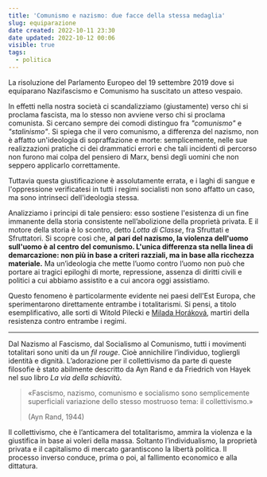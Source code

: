 ```yaml
---
title: 'Comunismo e nazismo: due facce della stessa medaglia'
slug: equiparazione
date created: 2022-10-11 23:30
date updated: 2022-10-12 00:06
visible: true
tags:
  - politica
---
```


<span class="newthought">La risoluzione</span> del Parlamento Europeo del 19 settembre 2019 dove si equiparano Nazifascismo e Comunismo ha suscitato un atteso vespaio.

In effetti nella nostra società ci scandalizziamo (giustamente) verso chi si proclama fascista, ma lo stesso non avviene verso chi si proclama comunista. Si cercano sempre dei comodi distinguo fra _"comunismo"_ e _"stalinismo"_. Si spiega che il vero comunismo, a differenza del nazismo, non è affatto un'ideologia di sopraffazione e morte: semplicemente, nelle sue realizzazioni pratiche ci dei drammatici errori e che tali incidenti di percorso non furono mai colpa del pensiero di Marx, bensì degli uomini che non seppero applicarlo correttamente.

Tuttavia questa giustificazione è assolutamente errata, e i laghi di sangue e l'oppressione verificatesi in tutti i regimi socialisti non sono affatto un caso, ma sono intrinseci dell'ideologia stessa.

Analizziamo i principi di tale pensiero: esso sostiene l'esistenza di un fine immanente della storia consistente nell’abolizione della proprietà privata. E il motore della storia è lo scontro, detto _Lotta di Classe_, fra Sfruttati e Sfruttatori. Si scopre così che, **al pari del nazismo, la violenza dell'uomo sull'uomo è al centro del comunismo. L'unica differenza sta nella linea di demarcazione: non più in base a criteri razziali, ma in base alla ricchezza materiale.**
Ma un’ideologia che mette l’uomo contro l’uomo non può che portare ai tragici epiloghi di morte, repressione, assenza di diritti civili e politici a cui abbiamo assistito e a cui ancora oggi assistiamo.

Questo fenomeno è particolarmente evidente nei paesi dell'Est Europa, che sperimentarono direttamente entrambe i totalitarismi. Si pensi, a titolo esemplificativo, alle sorti di Witold Pilecki e [Milada Horáková](https://www.netflix.com/it/title/80108149), martiri della resistenza contro entrambe i regimi.

---

Dal Nazismo al Fascismo, dal Socialismo al Comunismo, tutti i movimenti totalitari sono uniti da un _fil rouge_. Cioè annichilire l’individuo, togliergli identità e dignità. L’adorazione per il collettivismo da parte di queste filosofie è stato abilmente descritto da Ayn Rand e da Friedrich von Hayek nel suo libro _La via della schiavitù_.

<div class="epigraph">
    <blockquote>
        <p>«Fascismo, nazismo, comunismo e socialismo sono semplicemente superficiali variazione dello stesso mostruoso tema: il collettivismo.»</p>
        <footer>(Ayn Rand, 1944)</footer>
    </blockquote>
</div>

Il collettivismo, che è l’anticamera del totalitarismo, ammira la violenza e la giustifica in base ai voleri della massa. Soltanto l’individualismo, la proprietà privata e il capitalismo di mercato garantiscono la libertà politica. Il processo inverso conduce, prima o poi, al fallimento economico e alla dittatura.
